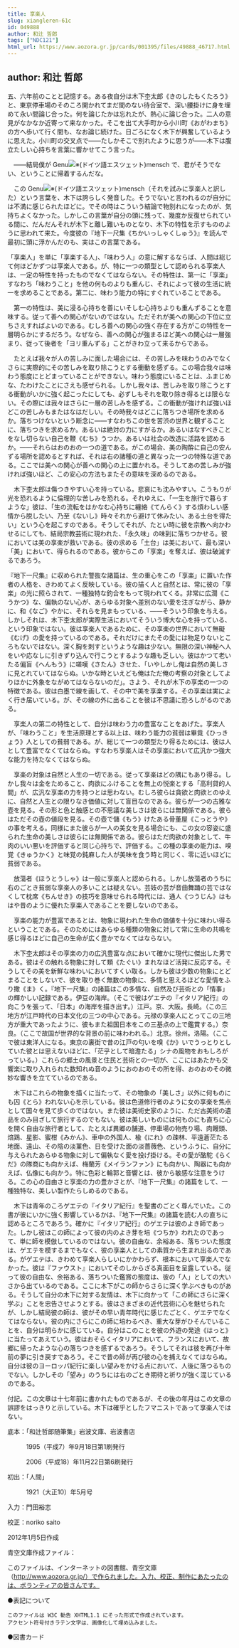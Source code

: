 ```yaml
---
title: 享楽人
slug: xiangleren-61c
id: 049888
author: 和辻 哲郎
tags: ["NDC121"]
html_url: https://www.aozora.gr.jp/cards/001395/files/49888_46717.html
---
```


## author: 和辻 哲郎

五、六年前のことと記憶する。ある夜自分は木下杢太郎《きのしたもくたろう》と、東京停車場のそのころ開かれてまだ間のない待合室で、深い腰掛けに身を埋めて永い間論じ合った。何を論じたかは忘れたが、熱心に論じ合った。二人の意見がなかなか近寄って来なかった。そこを出て大手町から小川町《おがわまち》の方へ歩いて行く間も、なお論じ続けた。日ごろになく木下が興奮しているように思えた。小川町の交叉点で――たしかそこで別れたように思うが――木下は腹立たしい心持ちを言葉に響かせてこう言った。

　――結局僕が Genu![※(ドイツ語エスツェット)](https://www.aozora.gr.jp/cards/001395/files/../../../gaiji/1-09/1-09-53.png)mensch で、君がそうでない、ということに帰着するんだな。

　この Genu![※(ドイツ語エスツェット)](https://www.aozora.gr.jp/cards/001395/files/../../../gaiji/1-09/1-09-53.png)mensch（それを試みに享楽人と訳した）という言葉を、木下は誇らしく発音した。そうでないと言われるのが自分には不満に感じられたほどに。でその時はこういう結論で物別れになったのが、気持ちよくなかった。しかしこの言葉が自分の頭に残って、幾度か反復せられている間に、だんだんそれが木下と離し難いものとなり、木下の特性を示すもののように思われて来た。今度彼の『地下一尺集《ちかいっしゃくしゅう》』を読んで最初に頭に浮かんだのも、実はこの言葉である。

「享楽人」を単に「享楽する人」、「味わう人」の意に解するならば、人間は総じて何ほどかずつは享楽人である。が、特に一つの類型として認められる享楽人は、一定の特性を持ったものでなくてはならない。その特性は、第一に「享楽」すなわち「味わうこと」を他の何ものよりも重んじ、それによって彼の生活に統一を求めることである。第二に、味わう能力の特にすぐれていることである。

　第一の特性は、美に浸る心持ちを善にいそしむ心持ちよりも重んずることを意味する。従って善への関心がないのではない。ただそれが美への関心の下位に立ちさえすればよいのである。むしろ善への関心の強く存在する方がこの特性を一層明らかにするだろう。なぜなら、善への関心が強まるほど美への関心は一層強まり、従って後者を「ヨリ重んずる」ことがきわ立って来るからである。

　たとえば我々が人の苦しみに面した場合には、その苦しみを味わうのみでなくさらに実際的にその苦しみを取り除こうとする衝動を感ずる。この場合我々は味わう態度にとどまっていることができない。味わう態度にいることは、ふまじめな、たわけたことにさえも感ぜられる。しかし我々は、苦しみを取り除こうとする衝動がいかに強く起こったにしても、必ずしもそれを取り除き得るとは限らない。その際には我々はさらに一層の苦しみを感ずる。この衝動が強ければ強いほどこの苦しみもまたはなはだしい。その時我々はどこに落ちつき場所を求めるか。落ちつけないという断念に――すなわちこの世を苦渋の世界と観ずることに、落ちつきを求めるか。あるいは絶対の力にすがるか。あるいはなすべきことをなし切らない自己を鞭《むち》うつか。あるいは社会の改造に活路を認めるか。――それらはおのおの一つの道である。がこの場合、美の陶酔に自己の安んずる場所を認めるとすれば、それは右の諸種の道と異なった一つの特殊な道である。ここでは美への関心が善への関心の上に置かれる。そうしてあの苦しみが強ければ強いほど、この安心の方法もまたその意味を深めるのである。

　木下杢太郎は傷つきやすい心を持っている。悲哀にも沈みやすい。こうもりが光を恐れるように倫理的な苦しみを恐れる。それゆえに、「一生を旅行で暮らすような」彼は、「生の流転をはかなむ心持ちに纏絡《てんらく》する煩わしい感情から脱したい、乃至《ないし》時々それから避けて休みたい、ある土台を得たい」という心を起こすのである。そうしてそれが、たとい時に彼を宗教へ向かわせるにしても、結局宗教芸術に現われた、「永久味」の味到に落ちつかせる。彼においては美の享楽が救いである。彼の求める「土台」は美において、最も深い「美」において、得られるのである。彼からこの「享楽」を奪えば、彼は破滅するであろう。

『地下一尺集』に収められた警抜な諸篇は、生の重心をこの「享楽」に置いた作者の人格を、きわめてよく反映している。彼の描く人と自然とは、常に彼の「享楽」の光に照らされて、一種独特な釣合をもって現われてくる。非常に広濶《こうかつ》な、偏執のない心が、あらゆる対象へ差別のない愛を注ぎながら、静かに、和《なご》やかに、それらを見まもっている、――そういう印象を与える。しかしそれは、木下杢太郎が実際生活においてそういう博大な心を持っている、という印象ではない。彼は享楽人であるために、その享楽の世界において無礙《むげ》の愛を持っているのである。それだけにまたその愛には物足りないところもないではない。深く胸を刺すというような趣は少ない。無限の深い神秘へ人をいや応なしに引きずり込んで行こうとするような趣も乏しい。彼はかつて老いたる偏盲《へんもう》に嗟嘆《さたん》させた、「いやしかし俺は自然の美しさに見とれていてはならぬ。いかな時といえども俺はただ俺の考察の対象としてよりほかに外象をながめてはならないのだ」。さよう、それが木下の享楽の一つの特徴である。彼は白墨で線を画して、その中で美を享楽する。その享楽は実によく行き届いている。が、その線の外に出ることを彼は不思議に恐ろしがるのである。

　享楽人の第二の特性として、自分は味わう力の豊富なことをあげた。享楽人が、「味わうこと」を生活原理とする以上は、味わう能力の貧弱は畢竟《ひっきょう》人としての貧弱である。が、総じて一つの類型たり得るためには、彼は人として豊富でなくてはならぬ。すなわち享楽人はその享楽において広汎かつ強大な能力を持たなくてはならぬ。

　享楽の対象は自然と人生の一切である。従って享楽はどの隅にもあり得る。しかし我々は金をためること、肉欲にふけることを無上の悦楽とする「高利貸的人間」が、広汎な享楽の力を持つとは思わない。むしろ彼らは貪欲と肉欲とのゆえに、自然と人生との限りなき価値に対して盲目なのである。彼らが一つの古雅な壺を見る。その形と色と触感との不思議な美しさは彼らには無関係である。彼らはただその壺の値段を見る。その壺で儲《もう》けたある骨董屋《こっとうや》の事を考える。同様にまた彼らが一人の美女を見る場合にも、この女の容姿に盛られた生命の美しさは彼らには無関係である。彼らはただ肉欲の対象として、牛肉のいい悪いを評価すると同じ心持ちで、評価する。この種の享楽の能力は、嗅覚《きゅうかく》と味覚の鈍麻した人が美味を食う時と同じく、零に近いほどに貧弱である。

　放蕩者《ほうとうしゃ》は一般に享楽人と認められる。しかし放蕩者のうちに右のごとき貧弱な享楽人の多いことは疑えない。芸妓の芸が音曲舞踊の芸ではなくして枕席《ちんせき》の技巧を意味せられる時代には、通人《つうじん》はもはや昔のように優れた享楽人であることを要しないのである。

　享楽の能力が豊富であるとは、物象に現われた生命の価値を十分に味わい得るということである。そのためにはあらゆる種類の物象に対して常に生命の共鳴を感じ得るほどに自己の生命が広く豊かでなくてはならない。

　木下杢太郎はその享楽の力の広汎豊富な点において確かに現代に傑出した男である。彼はその触れる物象に対して類《たぐい》まれなほど活発に反応する。そうしてその美を新鮮な味わいにおいてすくい取る。しかも彼は少数の物象にとどまることをしないで、彼を取り巻く無数の物象に、多情と思えるほどな愛情をふり撒《ま》く。『地下一尺集』の諸篇はこの多情な、自然及び芸術との「情事」の輝かしい記録である。伊豆の海岸。（そこで彼はゲエテの『イタリア紀行』の向こうを張って、「日本」の海岸を描き出す。）江戸。京、大阪。長崎。（この三地方が江戸時代の日本文化の三つの中心である。元禄の享楽人にとってこの三地方が重大であったように、彼もまた祖国日本をこの三基点の上で鑑賞する。）奈良。（ここで故国が世界的な背景の前に味わわれる。）北京。徐州。洛陽。（ここで彼は東洋人になる。東京の裏街で昔の江戸の匂いを嗅《か》いでうっとりとしていた彼とは思えないほどに、「茫乎として暗澹たる」シナの風物をおもしろがっている。）これらの郷土の風景と住民と芸術との一切が、ここにはあたかも交響楽に取り入れられた数知れぬ音のようにおのおのその所を得、おのおのその微妙な響きを立てているのである。

　木下はこれらの物象を描くに当たって、その物象の「美しさ」以外に何ものにも囚《とら》われない心を示している。彼は色道修行者のように女の享楽を焦点として国々を見て歩くのではない。また彼は美術史家のように、ただ古美術の遺品をのみ目ざして旅行するのでもない。彼は美しいものには何ものにも直ちに心を開く自由な旅行者として、たとえば異郷の舗道、停車場の物売り場、肉饅頭、焙鶏、星影、蜜柑《みかん》、車中の外国人、楡《にれ》の疎林、平遠蒼茫たる地面、遠山、その陰の淡菫色、日を受けた面の淡薔薇色、というふうに、自分に与えられたあらゆる物象に対して偏執なく愛を投げ掛ける。その愛が酪駝《らくだ》の隊商にも向かえば、梅蘭芳《メイランファン》にも向かい、陶器にも向かえば、仏像にも向かう。特に色彩と輪郭と音響とは、彼から敏感な注意をうける。この心の自由さと享楽の力の豊かさとが、『地下一尺集』の諸篇をして、一種独特な、美しい製作たらしめるのである。

　木下は青年のころゲエテの『イタリア紀行』を聖書のごとく尊んでいた。この書が彼にいかに強く影響しているかは、『地下一尺集』の諸篇を読む人の直ちに認めるところであろう。確かに『イタリア紀行』のゲエテは彼のよき師であった。しかし彼はこの師によって彼の内のよき芽を培《つちか》われたのであって、単に師を模倣しているのではない。彼の自由な、余裕ある、落ちついた態度は、ゲエテを模するまでもなく、彼の享楽人としての素質から生まれ出るのである。がゲエテは、きわめて享楽人らしいにかかわらず、根本において享楽人でなかった。彼は『ファウスト』においてそのしからざる真面目を呈露している。従って彼の自由な、余裕ある、落ちついた鑑賞の態度は、彼の「人」としての大いさから出ているのである。ここに木下がこの師からさらに深く学ぶべきものがある。そうして自分の木下に対する友情は、木下に向かって「この師にさらに深く学ぶ」ことを忠告させようとする。彼はさまざまの近代芸術に心を魅せられたが、しかし結局彼の師は、彼がその早い青年時代に感じたごとく、ゲエテでなくてはならない。彼の内にさらにこの師に培わるべき、重大な芽がひそんでいることを、自分は明らかに感じている。自分はこのことを彼の外遊の発途《はっと》に当たってあえていう。彼はおそらくイタリアにおいて、フランスにおいて、故郷に帰ったような心の落ちつきを感ずるであろう。そうしてそれは彼を再び十年前の夢に引き戻すであろう。そこで昔の師が再び彼の心を捕えなくてはならぬ。自分は彼のヨーロッパ紀行に楽しい望みをかける点において、人後に落つるものでない。しかしその「望み」のうちには右のごとき期待と祈りが強く混じているのである。




付記。この文章は十七年前に書かれたものであるが、その後の年月はこの文章の誤謬をはっきりと示している。木下は確乎としたフマニストであって享楽人ではない。















底本：「和辻哲郎随筆集」岩波文庫、岩波書店

　　　1995（平成7）年9月18日第1刷発行

　　　2006（平成18）年11月22日第6刷発行

初出：「人間」

　　　1921（大正10）年5月号

入力：門田裕志

校正：noriko saito

2012年1月5日作成

青空文庫作成ファイル：

このファイルは、インターネットの図書館、青空文庫（http://www.aozora.gr.jp/）で作られました。入力、校正、制作にあたったのは、ボランティアの皆さんです。











●表記について


	このファイルは W3C 勧告 XHTML1.1 にそった形式で作成されています。
	アクセント符号付きラテン文字は、画像化して埋め込みました。







●図書カード